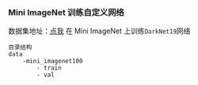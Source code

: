### Mini ImageNet 训练自定义网络

数据集地址：[点我](https://modelscope.cn/datasets/tany0699/mini_imagenet100)
在 Mini ImageNet 上训练`DarkNet19`网络

```
目录结构
data
    -mini_imagenet100
        - train
        - val
```
